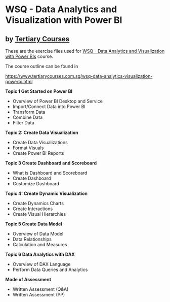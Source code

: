 # WSQ - Data Analytics and Visualization with Power BI
## by [Tertiary Courses](https://www.tertiarycourses.com.sg/)

These are the exercise files used for [WSQ - Data Analytics and Visualization with Power BIs](https://www.tertiarycourses.com.sg/wsq-data-analytics-visualization-powerbi.html) course. 

The course outline can be found in 

https://www.tertiarycourses.com.sg/wsq-data-analytics-visualization-powerbi.html

<p><strong>Topic 1 Get Started on Power BI</strong></p>
<ul>
<li>Overview of Power BI Desktop and Service</li>
<li>Import/Connect Data into Power BI</li>
<li>Transform Data</li>
<li>Combine Data</li>
<li>Filter Data</li>
</ul>
<p><strong>Topic 2: Create Data Visualization</strong></p>
<ul>
<li>Create Data Visualizations</li>
<li>Format Visuals</li>
<li>Create Power BI Reports</li>
</ul>
<p><strong>Topic 3 Create Dashboard and Scoreboard</strong></p>
<ul>
<li>What is Dashboard and Scoreboard</li>
<li>Create Dashboard</li>
<li>Customize Dashboard</li>
</ul>
<p><strong>Topic 4: Create Dynamic Visualization</strong></p>
<ul>
<li>Create Dynamics Charts</li>
<li>Create Interactions</li>
<li>Create Visual Hierarchies</li>
</ul>
<p><strong>Topic 5 Create Data Model</strong></p>
<ul>
<li>Overview of Data Model</li>
<li>Data Relationships</li>
<li>Calculation and Measures</li>
</ul>
<p><strong>Topic 6 Data Analytics with DAX</strong></p>
<ul>
<li>Overview of DAX Language</li>
<li>Perform Data Queries and Analytics</li>
</ul>

<p><strong>Mode of Assessment</strong></p>
<ul>
<li>Written Assessment (Q&amp;A)</li>
<li>Written Assessment (PP)</li>
</ul>


